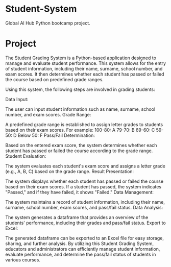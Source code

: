 # Student-System
Global AI Hub Python bootcamp project.

# Project

The Student Grading System is a Python-based application designed to manage and evaluate student performance. This system allows for the entry of student information, including their name, surname, school number, and exam scores. It then determines whether each student has passed or failed the course based on predefined grade ranges.

Using this system, the following steps are involved in grading students:

Data Input:

The user can input student information such as name, surname, school number, and exam scores.
Grade Range:

A predefined grade range is established to assign letter grades to students based on their exam scores. For example:
100-80: A
79-70: B
69-60: C
59-50: D
Below 50: F
Pass/Fail Determination:

Based on the entered exam score, the system determines whether each student has passed or failed the course according to the grade range.
Student Evaluation:

The system evaluates each student's exam score and assigns a letter grade (e.g., A, B, C) based on the grade range.
Result Presentation:

The system displays whether each student has passed or failed the course based on their exam scores. If a student has passed, the system indicates "Passed," and if they have failed, it shows "Failed."
Data Management:

The system maintains a record of student information, including their name, surname, school number, exam scores, and pass/fail status.
Data Analysis:

The system generates a dataframe that provides an overview of the students' performance, including their grades and pass/fail status.
Export to Excel:

The generated dataframe can be exported to an Excel file for easy storage, sharing, and further analysis.
By utilizing this Student Grading System, educators and administrators can efficiently manage student information, evaluate performance, and determine the pass/fail status of students in various courses.
